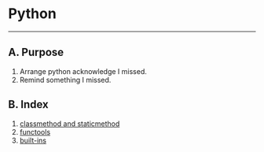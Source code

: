 <link rel="stylesheet" type="text/css" media="all" href="https://shlomo90.github.io/homepage.css" />

# Python

---

## A. Purpose

1. Arrange python acknowledge I missed.
2. Remind something I missed.

## B. Index

1. [classmethod and staticmethod](python_method.md)
2. [functools](python_functools.md)
3. [built-ins](python_builtin.md)
